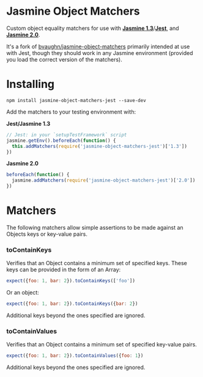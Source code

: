 Jasmine Object Matchers
================

Custom object equality matchers for use with **[Jasmine 1.3](http://jasmine.github.io/1.3/introduction.html)**/**[Jest](https://facebook.github.io/jest/)**, and **[Jasmine 2.0](http://jasmine.github.io/2.0/introduction.html)**.

It's a fork of [bvaughn/jasmine-object-matchers](https://github.com/bvaughn/jasmine-object-matchers) primarily intended at use with Jest, though they should work in any Jasmine environment (provided you load the correct version of the matchers).

# Installing

`npm install jasmine-object-matchers-jest --save-dev`

Add the matchers to your testing environment with:

**Jest/Jasmine 1.3**

```js
// Jest: in your `setupTestFramework` script
jasmine.getEnv().beforeEach(function() {
  this.addMatchers(require('jasmine-object-matchers-jest')['1.3'])
})
```

**Jasmine 2.0**

```js
beforeEach(function() {
  jasmine.addMatchers(require('jasmine-object-matchers-jest')['2.0'])
})
```

# Matchers

The following matchers allow simple assertions to be made against an Objects keys or key-value pairs.

### toContainKeys

Verifies that an Object contains a minimum set of specified keys. These keys can be provided in the form of an Array:
```js
expect({foo: 1, bar: 2}).toContainKeys(['foo'])
```

Or an object:
```js
expect({foo: 1, bar: 2}).toContainKeys({bar: 2})
```

Additional keys beyond the ones specified are ignored.

### toContainValues

Verifies that an Object contains a minimum set of specified key-value pairs.
```js
expect({foo: 1, bar: 2}).toContainValues({foo: 1})
```

Additional keys beyond the ones specified are ignored.
